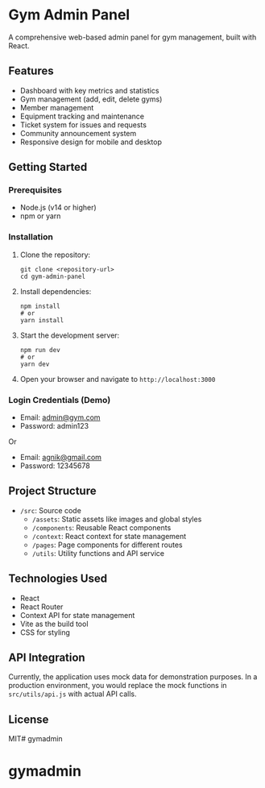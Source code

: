 # Gym Admin Panel

A comprehensive web-based admin panel for gym management, built with React.

## Features

- Dashboard with key metrics and statistics
- Gym management (add, edit, delete gyms)
- Member management
- Equipment tracking and maintenance
- Ticket system for issues and requests
- Community announcement system
- Responsive design for mobile and desktop

## Getting Started

### Prerequisites

- Node.js (v14 or higher)
- npm or yarn

### Installation

1. Clone the repository:
   ```
   git clone <repository-url>
   cd gym-admin-panel
   ```

2. Install dependencies:
   ```
   npm install
   # or
   yarn install
   ```

3. Start the development server:
   ```
   npm run dev
   # or
   yarn dev
   ```

4. Open your browser and navigate to `http://localhost:3000`

### Login Credentials (Demo)

- Email: admin@gym.com
- Password: admin123

Or

- Email: agnik@gmail.com
- Password: 12345678

## Project Structure

- `/src`: Source code
  - `/assets`: Static assets like images and global styles
  - `/components`: Reusable React components
  - `/context`: React context for state management
  - `/pages`: Page components for different routes
  - `/utils`: Utility functions and API service

## Technologies Used

- React
- React Router
- Context API for state management
- Vite as the build tool
- CSS for styling

## API Integration

Currently, the application uses mock data for demonstration purposes. In a production environment, you would replace the mock functions in `src/utils/api.js` with actual API calls.

## License

MIT# gymadmin
# gymadmin
